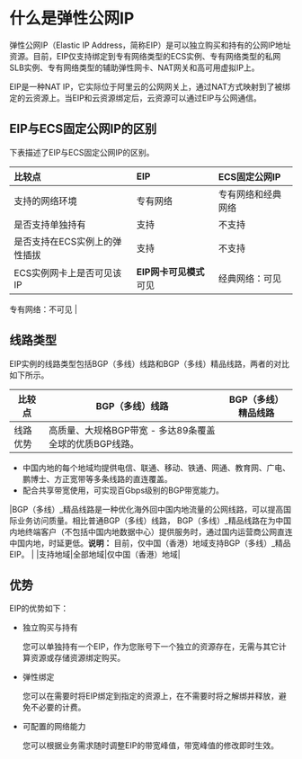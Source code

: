 # 什么是弹性公网IP

弹性公网IP（Elastic IP Address，简称EIP）是可以独立购买和持有的公网IP地址资源。目前，EIP仅支持绑定到专有网络类型的ECS实例、专有网络类型的私网SLB实例、专有网络类型的辅助弹性网卡、NAT网关和高可用虚拟IP上。

EIP是一种NAT IP，它实际位于阿里云的公网网关上，通过NAT方式映射到了被绑定的云资源上。当EIP和云资源绑定后，云资源可以通过EIP与公网通信。

## EIP与ECS固定公网IP的区别

下表描述了EIP与ECS固定公网IP的区别。

|比较点|EIP|ECS固定公网IP|
|:--|:--|:--------|
|支持的网络环境|专有网络|专有网络和经典网络|
|是否支持单独持有|支持|不支持|
|是否支持在ECS实例上的弹性插拔|支持|不支持|
|ECS实例网卡上是否可见该IP|**EIP网卡可见模式**可见|经典网络：可见

专有网络：不可见 |

## 线路类型

EIP实例的线路类型包括BGP（多线）线路和BGP（多线）精品线路，两者的对比如下所示。

|比较点|BGP（多线）线路|BGP（多线）精品线路|
|---|---------|-----------|
|线路优势|高质量、大规格BGP带宽 -   多达89条覆盖全球的优质BGP线路。
-   中国内地的每个地域均提供电信、联通、移动、铁通、网通、教育网、广电、鹏博士、方正宽带等多条线路的直连覆盖。
-   配合共享带宽使用，可实现百Gbps级别的BGP带宽能力。

|BGP（多线）\_精品线路是一种优化海外回中国内地流量的公网线路，可以提高国际业务访问质量。相比普通BGP（多线）线路， BGP（多线）\_精品线路在为中国内地终端客户（不包括中国内地数据中心）提供服务时，通过国内运营商公网直连中国内地，时延更低。**说明：** 目前，仅中国（香港）地域支持BGP（多线）\_精品EIP。 |
|支持地域|全部地域|仅中国（香港）地域|

## 优势

EIP的优势如下：

-   独立购买与持有

    您可以单独持有一个EIP，作为您账号下一个独立的资源存在，无需与其它计算资源或存储资源绑定购买。

-   弹性绑定

    您可以在需要时将EIP绑定到指定的资源上，在不需要时将之解绑并释放，避免不必要的计费。

-   可配置的网络能力

    您可以根据业务需求随时调整EIP的带宽峰值，带宽峰值的修改即时生效。


